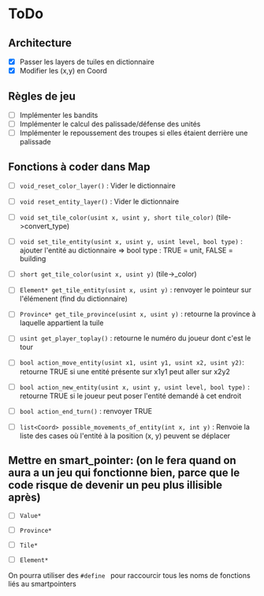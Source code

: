 # ToDo

## Architecture

- [x] Passer les layers de tuiles en dictionnaire
- [x] Modifier les (x,y) en Coord

## Règles de jeu

- [ ] Implémenter les bandits
- [ ] Implémenter le calcul des palissade/défense des unités
- [ ] Implémenter le repoussement des troupes si elles étaient derrière une palissade

## Fonctions à coder dans Map

- [ ] `void_reset_color_layer()` : Vider le dictionnaire
- [ ] `void reset_entity_layer()` : Vider le dictionnaire
- [ ] `void set_tile_color(usint x, usint y, short tile_color)` (tile->convert_type)
- [ ] `void set_tile_entity(usint x, usint y, usint level, bool type)` : ajouter l'entité au dictionnaire
=> bool type : TRUE = unit, FALSE = building
- [ ] `short get_tile_color(usint x, usint y)` (tile->_color)
- [ ] `Element* get_tile_entity(usint x, usint y)` : renvoyer le pointeur sur l'élémenent (find du dictionnaire)
- [ ] `Province* get_tile_province(usint x, usint y)` : retourne la province à laquelle appartient la tuile
- [ ] `usint get_player_toplay()` : retourne le numéro du joueur dont c'est le tour
- [ ] `bool action_move_entity(usint x1, usint y1, usint x2, usint y2)`: retourne TRUE si une entité présente sur x1y1 peut aller sur x2y2
- [ ] `bool action_new_entity(usint x, usint y, usint level, bool type)` : retourne TRUE si le joueur peut poser l'entité demandé à cet endroit
- [ ] `bool action_end_turn()` : renvoyer TRUE
- [ ] `list<Coord> possible_movements_of_entity(int x, int y)` : Renvoie la liste des cases où l'entité à la position (x, y) peuvent se déplacer


## Mettre en smart_pointer: (on le fera quand on aura a un jeu qui fonctionne bien, parce que le code risque de devenir un peu plus illisible après)

- [ ] `Value*`
- [ ] `Province*`
- [ ] `Tile*`
- [ ] `Element*`


On pourra utiliser des `#define ` pour raccourcir tous les noms de fonctions liés au smartpointers
